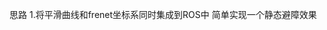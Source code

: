 <!--
 * @Author: your name
 * @Date: 2021-09-25 20:45:37
 * @LastEditTime: 2021-09-25 20:48:59
 * @LastEditors: your name
 * @Description: In User Settings Edit
 * @FilePath: /routing_planning/ros/README.md
-->
思路
1.将平滑曲线和frenet坐标系同时集成到ROS中
    简单实现一个静态避障效果
